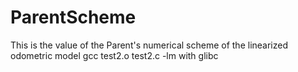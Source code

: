 # ParentScheme
This is the value of the Parent's numerical scheme of the linearized odometric model
gcc test2.o test2.c -lm with glibc
